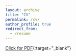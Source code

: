 ```yaml
---
layout: archive
title: "CV"
permalink: /cv/
author_profile: true
redirect_from:
  - /resume
---
```


[Click for PDF](/files/Curran_CV.pdf){:target="_blank"}
